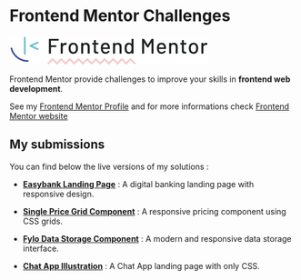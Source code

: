 # Frontend Mentor Challenges

![](logo-desktop.svg)

Frontend Mentor provide challenges to improve your skills in **frontend web development**.

See my [Frontend Mentor Profile](https://www.frontendmentor.io/profile/zathio) and for more informations check [Frontend Mentor website](https://www.frontendmentor.io/)

## My submissions

You can find below the live versions of my solutions :

- [**Easybank Landing Page**](https://github.com/zathio/frontendmentor-challenges/tree/master/easybank-landing-page) : A digital banking landing page with responsive design.   
   
- [**Single Price Grid Component**](https://github.com/zathio/frontendmentor-challenges/tree/master/single-price-grid-component) : A responsive pricing component using CSS grids.
   
- [**Fylo Data Storage Component**](https://github.com/zathio/frontendmentor-challenges/tree/master/fylo-data-storage-component) : A modern and responsive data storage interface.

- [**Chat App Illustration**](https://github.com/zathio/frontendmentor-challenges/tree/master/chat-app-css-illustration) : A Chat App landing page with only CSS.

